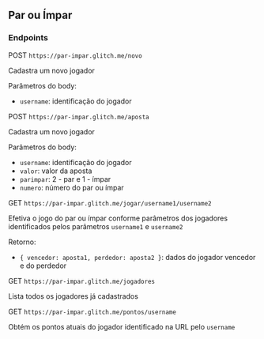## Par ou Ímpar

### Endpoints

POST `https://par-impar.glitch.me/novo`

Cadastra um novo jogador

Parâmetros do body:

- `username`: identificação do jogador

POST `https://par-impar.glitch.me/aposta`

Cadastra um novo jogador

Parâmetros do body:

- `username`: identificação do jogador
- `valor`: valor da aposta
- `parimpar`: 2 - par e 1 - ímpar
- `numero`: número do par ou ímpar

GET `https://par-impar.glitch.me/jogar/username1/username2`

Efetiva o jogo do par ou ímpar conforme parâmetros dos jogadores identificados pelos parâmetros `username1` e `username2`

Retorno:

- `{ vencedor: aposta1, perdedor: aposta2 }`: dados do jogador vencedor e do perdedor

GET `https://par-impar.glitch.me/jogadores`

Lista todos os jogadores já cadastrados

GET `https://par-impar.glitch.me/pontos/username`

Obtém os pontos atuais do jogador identificado na URL pelo `username`